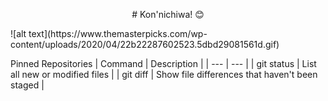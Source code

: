 <p align="center">
# Kon'nichiwa! 😊
</p>
![alt text](https://www.themasterpicks.com/wp-content/uploads/2020/04/22b22287602523.5dbd29081561d.gif)

Pinned Repositories
| Command | Description |
| --- | --- |
| git status | List all new or modified files |
| git diff | Show file differences that haven't been staged |
